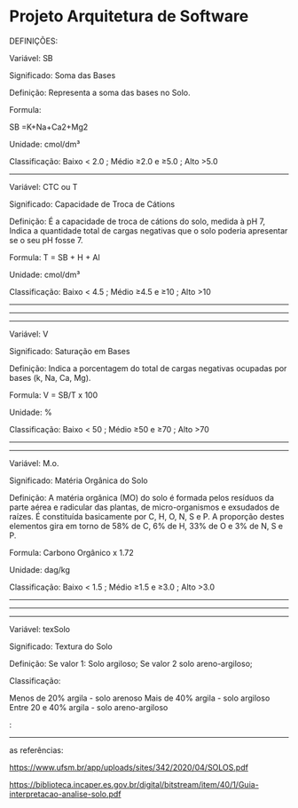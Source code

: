 # Projeto Arquitetura  de Software

DEFINIÇÕES:

Variável: SB 

Significado: Soma das Bases

Definição: Representa a soma das bases no Solo.

Formula: 

SB =K+Na+Ca2+Mg2

Unidade: cmol/dm³

Classificação: Baixo < 2.0 ; Médio ≥2.0 e ≥5.0 ; Alto >5.0

_____________________________________________________________________________________________________

Variável: CTC ou T

Significado: Capacidade de Troca de Cátions

Definição: É a capacidade de troca de cátions do solo, medida à pH 7, Indica a quantidade
total de cargas negativas que o solo poderia apresentar se o seu pH
fosse 7.

Formula: T = SB + H + Al

Unidade: cmol/dm³

Classificação: Baixo < 4.5 ; Médio ≥4.5 e ≥10 ; Alto >10

_____________________________________________________________________________________________________

---

---

Variável: V

Significado: Saturação em Bases

Definição: Indica a porcentagem do total de cargas negativas ocupadas por bases (k, Na, Ca, Mg).

Formula: V = SB/T x 100

Unidade: %

Classificação: Baixo < 50 ; Médio ≥50 e ≥70 ; Alto >70

_____________________________________________________________________________________________________

---

Variável: M.o.

Significado: Matéria Orgânica do Solo

Definição: A matéria orgânica (MO) do solo é formada pelos resíduos
da parte aérea e radicular das plantas, de micro-organismos e
exsudados de raízes. É constituída basicamente por C, H, O, N, S
e P. A proporção destes elementos gira em torno de 58% de C, 6%
de H, 33% de O e 3% de N, S e P.

Formula: Carbono Orgânico x 1.72

Unidade: dag/kg

Classificação: Baixo < 1.5 ; Médio ≥1.5 e ≥3.0 ; Alto >3.0

_____________________________________________________________________________________________________

---

---

Variável: texSolo

Significado: Textura do Solo

Definição: Se valor 1: Solo argiloso; Se valor 2 solo areno-argiloso;

Classificação:

Menos de 20% argila - solo arenoso
Mais de 40% argila - solo argiloso
Entre 20 e 40% argila - solo areno-argiloso

:

_____________________________________________________________________________________________________
as referências:

https://www.ufsm.br/app/uploads/sites/342/2020/04/SOLOS.pdf

https://biblioteca.incaper.es.gov.br/digital/bitstream/item/40/1/Guia-interpretacao-analise-solo.pdf
